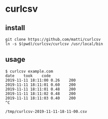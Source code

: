 # curlcsv

## install

    git clone https://github.com/matti/curlcsv
    ln -s $(pwd)/curlcsv/curlcsv /usr/local/bin


## usage

    $ curlcsv example.com
    date	took	code
    2019-11-11 18:11:00	0.26	200
    2019-11-11 18:11:01	0.60	200
    2019-11-11 18:11:01	0.48	200
    2019-11-11 18:11:02	0.48	200
    2019-11-11 18:11:03	0.40	200
    ^C

    /tmp/curlcsv-2019-11-11-18-11-00.csv
